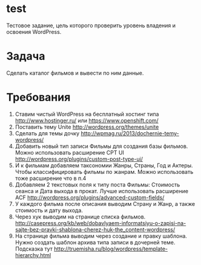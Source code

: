 test
====

Тестовое задание, цель которого проверить уровень владения и освоения WordPress.

# Задача
Сделать каталог фильмов и вывести по ним данные.

# Требования
1. Ставим чистый WordPress на бесплатный хостинг типа http://www.hostinger.ru/ или https://www.openshift.com/
2. Поставить тему Unite http://wordpress.org/themes/unite
3. Сделать для темы дочку http://wpmag.ru/2013/dochernie-temy-wordpress/
4. Добавить новый тип записи Фильмы для создания базы фильмов. Можно использовать расширение CPT UI http://wordpress.org/plugins/custom-post-type-ui/
5. И к фильмам добавляем таксономии Жанры, Страны, Год и Актеры. Чтобы классифицировать фильмы по жанрам. Можно использовать тоже расширение что в п.4
6. Добавляем 2 текстовых поля к типу поста Фильмы: Стоимость сеанса и Дата выхода в прокат. Лучше использовать расширение ACF http://wordpress.org/plugins/advanced-custom-fields/
7. У каждого фильма после описания выводим Страну и Жанр, а также стоимость и дату выхода.
8.  Через хук выводим на странице списка фильмов. http://casepress.org/kb/web/dobavlyaem-informatsiyu-o-zapisi-na-sajte-bez-pravki-shablona-cherez-huk-the_content-wordpress/
9.  На странице фильма выводим через создание и правку шаблона. Нужно создать шаблон архива типа записи в дочерней теме. Подсказка тут http://truemisha.ru/blog/wordpress/template-hierarchy.html

